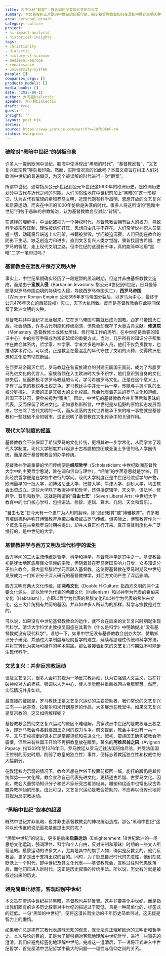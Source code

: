 ```yaml
---
title: 为中世纪“翻案”：教会如何孕育现代文明与科学
summary: 本文旨在纠正对欧洲中世纪的刻板印象，揭示基督教教会如何在混乱中保存文明火种，孕育现代大学制度和科学，并澄清文艺复兴与宗教的关系。
area: personal-growth
category: culture
project:
- ai-impact-analysis
- historical-insights
tags:
- christianity
- dialectic
- history-of-science
- medieval-europe
- renaissance
- university-system
people: []
companies_orgs: []
products_models: []
media_books: []
date: '2025-09-11'
author: 大问题Dialectic
speaker: 大问题Dialectic
draft: true
guest: ''
insight: ''
layout: post.njk
series: ''
source: https://www.youtube.com/watch?v=28fbOkAF-s4
status: evergreen
---
```

### 破除对“黑暗中世纪”的刻板印象

许多人一提到欧洲中世纪，脑海中便浮现出“黑暗的时代”、“基督教反智”、“文艺复兴反宗教”等刻板印象。然而，实际情况真的如此吗？本篇文章旨在纠正人们对欧洲中世纪的普遍偏见，为这个被误解的时代进行一次“翻案”。

所谓中世纪，通常指从公元5世纪到公元15世纪这1000年的欧洲历史，是欧洲历史划分中古代与近代之间的时期。人们习惯性地在中世纪前加上“黑暗的”这一形容词，认为古代有璀璨的希腊罗马文明，近现代则有科学昌明、思想开放的文艺复兴和启蒙运动，而夹在中间的1000年仿佛是失落的时代。很多人将这所谓的“黑暗中世纪”归咎于愚昧的宗教统治，认为基督教教会应对此“背锅”。

在这样的理解中，中世纪被视为一个神权时代，基督教教会拥有巨大的权力，导致科学被宗教压制、理性被信仰打压、思想自由几乎不存在。人们常听说神职人员掌握一切，动辄将异端送上火刑架，书籍被禁毁，学问被迫沉寂，人们只能在教会的阴影下生活，缺乏创造力和进步，直到文艺复兴人类才觉醒，重新找回古希腊、古罗马的智慧，走上现代文明之路。但中世纪的这漫长千年，真的能简单地用“黑暗”二字一笔带过吗？

### 基督教会在混乱中保存文明火种

事实上，中世纪早期确实经历了一段短暂的黑暗时期，但这并非由基督教教会造成，而是由于**蛮族入侵**（Barbarian Invasions: 指公元4世纪到6世纪，日耳曼等部落对罗马帝国边境的持续性入侵，导致西罗马帝国灭亡）、**西罗马帝国**（Western Roman Empire: 公元395年罗马帝国分裂后，以罗马为中心，最终于公元476年灭亡的西部政权）灭亡、天下大乱所致。反而是基督教教会在此期间保留了欧洲文明的火种。

基督教并非中世纪才发展起来，它在罗马帝国时期就已成为国教。西罗马帝国灭亡后，社会动荡，许多古代制度和传统崩溃，但教会却保存了大量古典文献。**修道院**（Monastery: 基督教修士或修女居住、修行和工作的场所，在中世纪是重要的知识中心）中的抄写手稿成为知识延续的重要方式。当时，几乎所有的知识分子都集中在教会体系内，哲学家、神学家、学者大多是神职人员，他们不仅负责教育，也推动学术讨论。可以说，正是教会在最混乱的年代守住了文明的火种，使得欧洲思想和文化没有彻底断层。

在西罗马帝国灭亡后，罗马教廷在各蛮族建立的封建王国国王面前，成为了希腊罗马先进文化的代言人。蛮族首领在入主欧洲时大多不识字，他们意识到自身的文化缺失后，反而积极寻求罗马教廷的认可，学习希腊罗马文化。正是在这个意义上，才有了后来的教权与王权之争。罗马教廷手中并无一兵一卒，却能与手握军队的王权分庭抗礼，凭借的正是其强大的文化权威。教会代表着先进的罗马文化和道统，若国王不认可，便会被视为“蛮夷”。因此，中世纪的基督教教会并非落后和愚昧的代表，反而保留了欧洲文化。正如恩格斯所言，中世纪是从粗野的原始状态发展而来，它扫除了古代文明的一切，而从没落的古代世界继承下来的唯一事物就是基督教和一些残破不全的城市，这正说明了基督教在文化传承中的关键作用。

### 现代大学制度的摇篮

基督教教会不仅保留了希腊罗马的文化传统，更将其进一步学术化，从而孕育了现代大学制度。现代大学制度并非起源于古希腊柏拉图或亚里士多德的私人学园传统，而是源于基督教教会的办学传统。

基督教神学最重要的学问传统便是**经院哲学**（Scholasticism: 中世纪欧洲基督教大学中的主要哲学思潮，旨在调和信仰与理性）。“经院”的字面意思就是学校，因此经院哲学便是在学校中进行的学问。现代大学制度正是中世纪经院哲学的产物，欧洲最早的一批大学，如博洛尼亚大学、巴黎大学、牛津大学、剑桥大学，均由教会出资成立。这些大学除了教授神学和哲学，还包括逻辑学、天文学、语法学、修辞学、音乐和数学，这就是所谓的“**自由七艺**”（Seven Liberal Arts: 中世纪大学教育中的七门核心学科，包括语法、修辞、逻辑、算术、几何、天文和音乐）。

“自由七艺”在今天有一个更广为人知的翻译，即“通识教育”或“博雅教育”。许多教育培训机构声称其博雅教育承袭古希腊或古罗马传统，但实际上，博雅教育作为一个概念虽在古希腊罗马时期被提出，却并未真正推行开来。真正将其制度化并广泛推行的，是中世纪的大学。

### 基督教神学与西方文明及现代科学的诞生

西方学问的三大主流传统是哲学、科学和神学，基督教神学是其中之一。基督教最初是犹太地区底层民众信仰的宗教，但随着其在罗马帝国影响力日增，众多知识分子加入教会，将大量希腊哲学元素融入基督教。这使得基督教在罗马时期及中世纪发展成为一门知识分子深入研究的基督教神学，对西方文明产生了深远影响。

西方文明有两大文化传统，即**两希文化**（Double H Culture: 指西方文明的两个主要文化源头，即以哲学为代表的希腊文化（Hellenism）和以神学为代表的希伯来文化（Hebraism）），亦即以哲学为代表的希腊文化和以神学为代表的希伯来文化。这三大传统拥有共同的基因，并非如许多人所认为的那样，科学与宗教是对立的。

可以说，如果没有中世纪基督教教会的运作，就不会在后来的文艺复兴时期诞生现代科学。清华大学科学史教授吴国盛在其著作《什么是科学》中明确提出“没有基督教就没有现代科学”。设想一下，如果中世纪没有基督教教会创办大学、赞助知识分子研究，并通过大学制度与经院哲学的建立，延续希腊理性传统和科学方法，并将其转化为实际可操作的学术实践，那么紧接着到来的文艺复兴时期就不可能诞生现代科学。

### 文艺复兴：并非反宗教运动

谈及文艺复兴，很多人会将其视为一场反宗教运动，认为它强调人文主义，旨在打破神权对人的桎梏，强调以人为中心，使人类觉醒并重新找回古希腊智慧。然而，实际情况并非如此。

最直接的证据是，罗马教廷正是文艺复兴运动的主要赞助者。我们常说的文艺复兴三杰——达芬奇、拉斐尔和米开朗基罗的作品，大多展示在教堂中。如果文艺复兴是反宗教的，这又如何解释呢？

基督教教会赞助文艺复兴运动的原因不难理解。贯穿欧洲中世纪的是教权与王权之争，即罗马教会与各封建国王之间的权力斗争。前文提到，教会手中没有一兵一卒，其与王权抗衡的资本正是掌握道统和先进文化。起初，蛮族国王确实被教会所震慑，但后来有些国王开始不再把教皇放在眼里。著名的**阿维尼翁之囚**（Avignon Papacy: 指1309年至1376年间，罗马教廷从罗马迁往法国阿维尼翁，并受法国国王控制的历史时期，削弱了教皇的独立性）事件，便标志着教廷独立性和权威性的大幅削弱。

在教廷权力示弱的情况下，教会若想在世俗王权面前扳回一城，能打的牌仍是其传统优势——文化牌。教会宣称自己代表先进文化，更精通古希腊、古罗马文化。因此，教会大量赞助知识分子和艺术家研究古希腊经典，雕塑和绘画中也常出现古希腊异教神仙的形象。由此可见，文艺复兴运动是教会赞助的，不应再以讹传讹地将其视为反宗教运动。

### “黑暗中世纪”叙事的起源

既然中世纪并非黑暗，也并非由基督教教会的神权统治造成，那么“黑暗中世纪”这种以讹传讹的说法最初是谁提出来的呢？

“黑暗中世纪”的说法，更多是后来**启蒙运动**（Enlightenment: 18世纪欧洲的一场思想文化运动，强调理性、科学和个人自由，反对专制和蒙昧）时期的一些文人所营造的。启蒙运动的许多文人，尤其是其中的旗手人物，确实是反教会的。他们反教会，更多是出于支持王权的目的。同时，为了彰显自己时代的先进性，他们刻意贬低上一个时代，即中世纪及其文化代表——基督教教会，宣称过往时代愚昧落后，而他们已进入新时代。这正是历史叙事的传统手法。所以说，历史有时就是被叙述出来的历史。

### 避免简单化标签，客观理解中世纪

本文旨在澄清中世纪并非黑暗，基督教也并非反智。这并非要美化中世纪，而是指出我们固有的许多历史叙事对中世纪的描述过于贬低，且是一种简单化的、标签式的贬低。一句“黑暗的中世纪”，便将这漫长而生动的千年历史简单带过，这无疑是智力上的懒惰。

如果我们总是抱有宗教代表愚昧无知的观念，就无法真正理解欧洲的文明史和哲学史。本次导论的目的，正是为了能够相对客观地理解中世纪哲学，进行一些事先的澄清。我们应避免标签化地理解中世纪。完成这一澄清后，下一讲将正式进入中世纪哲学，首先厘清中世纪哲学中最大的问题——理性与信仰之间的关系。